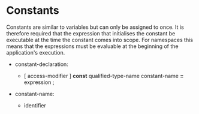 

Constants
=========

Constants are similar to variables but can only be assigned to once. It is therefore required that the expression that initialises the constant be executable at the time the constant comes into scope. For namespaces this means that the expressions must be evaluable at the beginning of the application's execution.

-   constant-declaration:

    -   [ access-modifier ] **const** qualified-type-name constant-name
        **=** expression ;

-   constant-name:

    -   identifier

